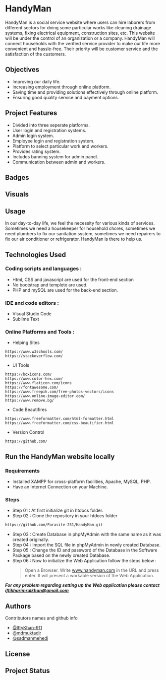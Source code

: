 # HandyMan
HandyMan is a social service website where users can hire laborers from
different sectors for doing some particular works like cleaning drainage
systems, fixing electrical equipment, construction sites, etc. This website
will be under the control of an organization or a company. HandyMan will
connect households with the verified service provider to make our life
more convenient and hassle-free. Their priority will be customer service
and the satisfaction of the customers.

## Objectives
* Improving our daily life.
* Increasing employment through online platform.
* Saving time and providing solutions effectively through online platform.
* Ensuring good quality service and payment options.

## Project Features
* Divided into three seperate platforms.
* User login and registration systems.
* Admin login system.
* Employee login and registration system.
* Platform to select particular work and workers.
* Provides rating system.
* Includes banning system for admin panel.
* Communication between admin and workers.

## Badges

## Visuals

## Usage
In our day-to-day life, we feel the necessity for
various kinds of services. Sometimes we need a
housekeeper for household chores, sometimes
we need plumbers to fix our sanitation system,
sometimes we need repairers to fix our air
conditioner or refrigerator. HandyMan is there to help us.

## Technologies Used

### Coding scripts and languages :
* Html, CSS and javascript are used for the front-end section 
* No bootstrap and templete are used.
* PHP and mySQL are used for the back-end section.
### IDE and code editors :
* Visual Studio Code
* Sublime Text
### Online Platforms and Tools :
* Helping Sites
```Link
https://www.w3schools.com/
https://stackoverflow.com/
```
* UI Tools 
```Links
https://boxicons.com/
https://www.color-hex.com/
https://www.flaticon.com/icons
https://fontawesome.com/
https://www.freepik.com/free-photos-vectors/icons
https://www.online-image-editor.com/
https://www.remove.bg/
```
* Code Beautifires
```Link
https://www.freeformatter.com/html-formatter.html
https://www.freeformatter.com/css-beautifier.html
```
* Version Control
```Link
https://github.com/
```

## Run the HandyMan website locally
### Requirements
* Installed XAMPP for cross-platform facilities, Apache, MySQL, PHP.
* Have an Internet Connection on your Machine.
### Steps
* Step 01 : At first initialize git in htdocs folder.
* Step 02 : Clone the repository in your htdocs folder
```sh
https://github.com/Parasite-231/HandyMan.git
```
* Step 03 : Create Database in phpMyAdmin with the same name as it was created originally.
* Step 04 : Import the SQL file in phpMyAdmin in newly created Database.
* Step 05 : Change the ID and password of the Database in the Software Package based on the newly created Database.
* Step 06 : Now to initialize the Web Application follow the steps below :
  > Open a Browser.
  > Write www.handyman.com in the URL and press enter.
  > It will present a workable version of the Web Application.
            
***For any problem regarding setting up the Web application please contact iftikharimrulkhan@gmail.com***

## Authors
Contributors names and github info 
* [@IftyKhan-911](https://github.com/IftyKhan-911)
* [@mdmuktadir](https://github.com/Parasite-231)
* [@sadmanmehedi](https://github.com/sadmanmehedi)

## License 


## Project Status
